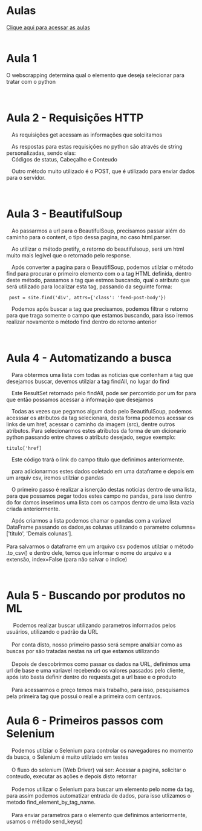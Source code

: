<html>
<head></head>
<body>
<h1>Aulas</h1> 
<a href="https://www.youtube.com/playlist?list=PLg3ZPsW_sghSkRacynznQeEs-vminyTQk">Clique aqui para acessar as aulas</a>
<br>
<br><h1>Aula 1</h1>
    <p>O webscrapping determina qual o elemento que deseja selecionar para tratar com o python</p>
<br>
<h1> Aula 2 - Requisições HTTP</h1>
    <p>&emsp;As requisições get acessam as informações que solciitamos</p>
    <p>&emsp;As respostas para estas requisições no python são através de string personalizadas, sendo elas:<br> &emsp;Códigos de status, Cabeçalho e Conteudo</p>
    <p>&emsp;Outro método muito utilizado é o POST, que é utilizado para enviar dados para o servidor.</p>
<br>
<h1>Aula 3 - BeautifulSoup</h1>
    <p>&emsp;Ao passarmos a url para o BeautifulSoup, precisamos passar além do caminho para o content, o tipo dessa pagina, no caso html.parser.</p>
    <p>&emsp;Ao utilizar o método pretify, o retorno do beautifulsoup, será um html muito mais legivel que o retornado pelo response.</p>
    <p>&emsp;Após converter a pagina para o BeautiflSoup, podemos utilziar o método find para procurar o primeiro elemento com o a tag HTML definida, dentro deste método, passamos a tag que estmos buscando, qual o atributo que será utilizado para localizar esta tag, passando da seguinte forma:</p>
    <code>&emsp;post = site.find('div', attrs={'class': 'feed-post-body'}) </code>
    <p>&emsp;Podemos após buscar a tag que precisamos, podemos filtrar o retorno para que traga somente o campo que estamos buscando, para isso iremos realizar novamente o método find dentro do retorno anterior</p>
<br>
<h1>Aula 4 - Automatizando a busca</h1>
    <p>&emsp;Para obtermos uma lista com todas as noticias que contenham a tag que desejamos buscar, devemos utilziar a tag findAll, no lugar do find</p>  
    <p>&emsp;Este ResultSet retornado pelo findAll, pode ser percorrido por um for para que então possamos acessar a informação que desejamos</p>  
    <p>&emsp;Todas as vezes que pegamos algum dado pelo BeautifulSoup, podemos acesssar os atributos da tag selecionara, desta forma podemos acessar os links de um href, acessar o caminho da imagem (src), dentre outros atributos.
    Para selecionarmos estes atributos da forma de um dicionario python passando entre chaves o atributo desejado, segue exemplo:</p>
    <code>titulo['href]</code>
    <p>&emsp;Este código trará o link do campo titulo que definimos anteriormente.</p>  
    <p>&emsp;para adicionarmos estes dados coletado em uma dataframe e depois em um arquiv csv, iremos utilziar o pandas </p> 
    <p>&emsp;O primeiro passo é realizar a isnerção destas noticias dentro de uma lista, para que possamos pegar todos estes campo no pandas, para isso dentro do for damos inserimos uma lista com os campos dentro de uma lista vazia criada anteriormente.</p> 
    <p>&emsp;Após criarmos a lista podemos chamar o pandas com a variavel DataFrame passando os dados,as colunas utilizando o parametro columns=['titulo', 'Demais colunas'].
    <br/><br>
    Para salvarmos o dataframe em um arquivo csv podemos utilziar o método .to_csv() e dentro dele, temos que informar o nome do arquivo e a extensão, index=False (para não salvar o indice)
    </p> 
    <br>
<h1>Aula 5 - Buscando por produtos no ML</h1>
    <p>&emsp; Podemos realizar buscar utilizando parametros informados pelos usuários, utilizando o padrão da URL
    <br/><br/>
    &emsp;Por conta disto, nosso primeiro passo será sempre analsiar como as buscas por são tratadas nestas na url que estamos utilizando
    <br/><br/>
    &emsp;Depois de descobrirmos como passar os dados na URL, definimos uma url de base e uma variavel recebendo os valores passados pelo cliente, após isto basta definir dentro do requests.get a url base e o produto
    <br/><br/>
    &emsp;Para acessarmos o preço temos mais trabalho, para isso, pesquisamos pela primeira tag que possui o real e a primeira com centavos.
    </p> 
<h1>Aula 6 - Primeiros passos com Selenium</h1>
    <p>
        &emsp;Podemos utilziar o Selenium para controlar os navegadores no momento da busca, o Selenium é muito utilziado em testes
        <br/></br>
        &emsp;O fluxo do selenium (Web Driver) vai ser: Acessar a pagina, solicitar o conteudo, executar as ações e depois disto retornar
            <br/></br>
        &emsp;Podemos utilizar o Selenium para buscar um elemento pelo nome da tag, para assim podemos automatizar entrada de dados, para isso utlizamos o metodo find_element_by_tag_name.
                    <br/></br>
        &emsp;Para enviar parametros para o elemento que definimos anteriormente, usamos o método send_keys()
    </p>
</body>
